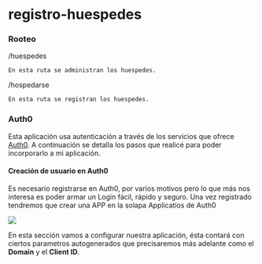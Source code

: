 # registro-huespedes

### Rooteo
/huespedes
  
    En esta ruta se administran los huespedes.
    
/hospedarse
 
    En esta ruta se registran los huespedes.


### Auth0

Esta aplicación usa autenticación a través de los servicios que ofrece [Auth0](https://auth0.com/).
A continuación se detalla los pasos que realicé para poder incorporarlo a mi aplicación.

#### Creación de usuario en Auth0

Es necesario registrarse en Auth0, por varios motivos pero lo que más nos interesa es poder armar un Login fácil, rápido y seguro.
Una vez registrado tendremos que crear una APP en la solapa Applicatios de Auth0

![](https://user-images.githubusercontent.com/32805369/65730650-e699ca00-e098-11e9-9266-7e75eceb0276.png)

En esta sección vamos a configurar nuestra aplicación, ésta contará con ciertos parametros autogenerados que precisaremos más adelante como el **Domain** y el **Client ID**.

